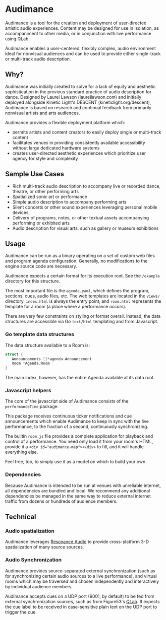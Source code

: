 # Audimance

Audimance is a tool for the creation and deployment of user-directed artistic audio experiences.
Content may be designed for use in isolation, as accompaniment to other media, or in conjunction 
with live performance using QLab. 

Audimance enables a user-centered, flexibly complex, audio environment ideal for nonvisual audiences
and can be used to provide either single-track or multi-track audio description.  

## Why? 

Audimance was initially created to solve for a lack of equity and aesthetic sophistication 
in the previous standard practice of audio description for dance.  Designed by Laurel Lawson
(laurellawson.com) and initially deployed alongside Kinetic Light's DESCENT (kineticlight.org/descent),
Audimance is based on research and continual feedback from primarily nonvisual artists and arts audiences.  

Audimance provides a flexible deployment platform which:
- permits artists and content creators to easily deploy single or multi-track content
- facilitates venues in providing consistently available accessibility without large dedicated hardware systems
- creates user-directed aesthetic experiences which prioritize user agency for style and complexity

## Sample Use Cases

* Rich multi-track audio description to accompany live or recorded dance, theatre, or other performing arts 
* Spatialized sonic art or performance 
* Simple audio description to accompany performing arts
* Silent concerts or other sound experiences leveraging personal mobile devices 
* Delivery of programs, notes, or other textual assets accompanying performing or exhibited arts
* Audio description for visual arts, such as gallery or museum exhibitions 

## Usage

Audimance can be run as a binary operating on a set of custom web files and
program agenda configuration.  Generally, no modifications to the engine source
code are necessary.

Audimance expects a certain format for its execution root.  See the `/example`
directory for this structure.

The most important file is the `agenda.yaml`, which defines the program,
sections, cues, audio files, etc.  The web templates are located in the `views/`
directory.  `index.html` is always the entry point, and `room.html` represents
the template for a room (a place where a performance occurs).

There are very few constraints on styling or format overall.  Instead, the data
structures are accessible via Go `text/html` templating and from Javascript.

### Go template data structures

The data structure available to a Room is:

```go
struct {
   Announcements []*agenda.Announcement
   Room *Agenda.Room
}
```

The main index, however, has the entire Agenda available at its data root.

### Javascript helpers

The core of the javascript side of Audimance consists of the `performanceTime` package.

This package receives continuous ticker notifications and cue announcements
which enable Audimance to keep in sync with the live performance, to the
fraction of a second, continuously synchronizing.

The builtin `room.js` file provides a complete application for playback and
control of a performance.  You need only load it from your room's HTML, provide
it a `<div id="audimance-map"></div>` to fill, and it will handle everything
else.

Feel free, too, to simply use it as a model on which to build your own.

### Dependencies

Because Audimance is intended to be run at venues with unreliable internet, all
dependencies are bundled and local.  We recommend any additional dependencies be
managed in the same way to reduce external internet traffic from dozens or
hundreds of audience members.

## Technical

### Audio spatialization

Audimance leverages [Resonance Audio](https://resonance-audio.github.io/resonance-audio/) to provide
cross-platform 3-D spatialization of many source sources.

### Audio Synchronization

Audimance provides source-separated external synchronization (such as for
synchronizing certain audio sources to a live performance), and virtual rooms
which may be traversed and chosen independently and interactively by individual
audience members.

Audimance accepts cues on a UDP port (9001, by default) to be fed from external
synchronization sources, such as from Figure53's
[QLab](https://figure53.com/qlab/).  It expects the cue label to be received in
case-sensitive plain text on the UDP port to trigger the cue.


